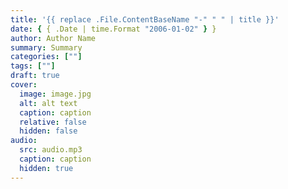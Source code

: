```yaml
---
title: '{{ replace .File.ContentBaseName "-" " " | title }}'
date: { { .Date | time.Format "2006-01-02" } }
author: Author Name
summary: Summary
categories: [""]
tags: [""]
draft: true
cover:
  image: image.jpg
  alt: alt text
  caption: caption
  relative: false
  hidden: false
audio:
  src: audio.mp3
  caption: caption
  hidden: true
---
```


